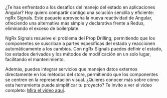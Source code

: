 ¿Te has enfrentado a los desafíos del manejo del estado en aplicaciones Angular? Hoy quiero compartir contigo una solución sencilla y eficiente: ngRx Signals. Este paquete aprovecha la nueva reactividad de Angular, ofreciendo una alternativa más simple y declarativa frente a Redux, eliminando el exceso de boilerplate.

NgRx Signals resuelve el problema del Prop Drilling, permitiendo que los componentes se suscriban a partes específicas del estado y reaccionen automáticamente a los cambios. Con ngRx Signals puedes definir el estado, los estados derivados y los métodos de modificación en un solo lugar, facilitando el mantenimiento.

Además, puedes integrar servicios que manejen datos externos directamente en los métodos del store, permitiendo que los componentes se centren en la representación visual. ¿Quieres conocer más sobre cómo esta herramienta puede simplificar tu proyecto? Te invito a ver el video completo: [Mira el video aquí](https://youtu.be/BNtwU1h2QPU).